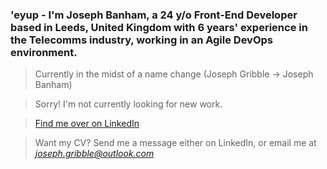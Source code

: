 ### 'eyup - I'm Joseph Banham, a 24 y/o Front-End Developer based in Leeds, United Kingdom with 6 years' experience in the Telecomms industry, working in an Agile DevOps environment.

> Currently in the midst of a name change (Joseph Gribble -> Joseph Banham)

> Sorry! I'm not currently looking for new work. 

> [Find me over on LinkedIn](https://www.linkedin.com/in/joseph-joe-gribble-606b40106/)

> Want my CV? Send me a message either on LinkedIn, or email me at *joseph.gribble@outlook.com*
